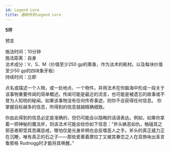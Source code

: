 ```yaml
---
id: Legend Lore
title: 通晓传奇Legend Lore
---
```


**5环**

预言

施法时间：10分钟  
施法距离：自身  
法术成分：V、S、M（价值至少250 gp的熏香，作为法术的耗材。以及每块价值至少50 gp的四块象牙板）  
持续时间：立即  


点名或描述一个人物，或一处地点、一个物件。并用法术在你脑海中形成一段关于该事物重要传闻的简单概述。传闻可能是最近的流言，也可能是被遗忘的故事或不曾为人知晓的秘闻。如果该事物没有任何传奇事迹，则你不会获得任何信息。
你掌握目标越多的信息，所得到的信息就越精确细致。


你由此得到的信息必定是准确的，但仍可能会以隐晦的话语表达。例如，如果你拿着一把神秘的魔法斧，则该法术可能会给你如下信息：“斧头嫉恶如仇，触碰其之邪恶者即受其苦痛惩戒，哪怕仅是光身斧柄也会反噬恶人之手。斧头的真正威力正在沉睡，唯有真正的石之子——那些爱慕着摩拉丁又被其眷恋之人在双唇咏出圣言鲁那格
Rudnogg时才能将其唤醒。”
